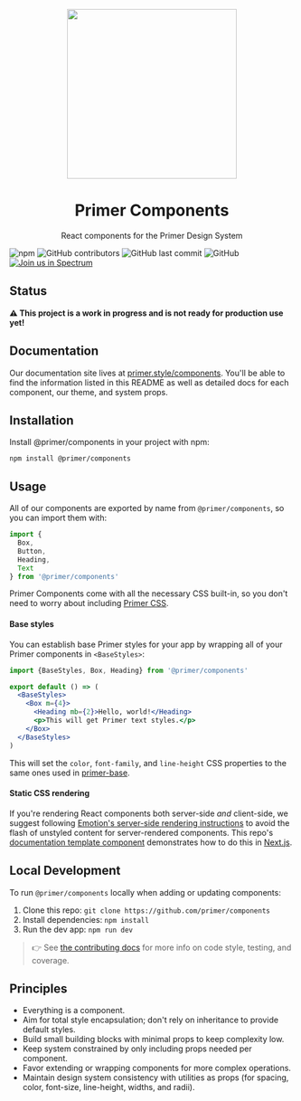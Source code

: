 <p align="center">
  <img width="300px" src="https://user-images.githubusercontent.com/10384315/48589167-39d6b400-e8ef-11e8-9183-c69de4fe477f.png">
</p>

<h1 align="center">Primer Components</h1>

<p align="center">React components for the Primer Design System</p>

![npm](https://img.shields.io/npm/v/@primer/components.svg)
![GitHub contributors](https://img.shields.io/github/contributors/primer/components.svg)
![GitHub last commit](https://img.shields.io/github/last-commit/primer/components.svg)
![GitHub](https://img.shields.io/github/license/primer/components.svg)
[![Join us in Spectrum](https://withspectrum.github.io/badge/badge.svg)](https://spectrum.chat/primer)

## Status

**⚠️ This project is a work in progress and is not ready for production use yet!**

## Documentation

Our documentation site lives at [primer.style/components](https://primer.style/components). You'll be able to find the information listed in this README as well as detailed docs for each component, our theme, and system props.

## Installation

Install @primer/components in your project with npm:

```
npm install @primer/components
```

## Usage

All of our components are exported by name from `@primer/components`, so you can import them with:

```js
import {
  Box,
  Button,
  Heading,
  Text
} from '@primer/components'
```

Primer Components come with all the necessary CSS built-in, so you don't need to worry about including [Primer CSS].

#### Base styles

You can establish base Primer styles for your app by wrapping all of your Primer components in `<BaseStyles>`:

```jsx
import {BaseStyles, Box, Heading} from '@primer/components'

export default () => (
  <BaseStyles>
    <Box m={4}>
      <Heading mb={2}>Hello, world!</Heading>
      <p>This will get Primer text styles.</p>
    </Box>
  </BaseStyles>
)
```

This will set the `color`, `font-family`, and `line-height` CSS properties to the same ones used in [primer-base](https://github.com/primer/primer/blob/master/modules/primer-base/lib/base.scss#L15).

#### Static CSS rendering

If you're rendering React components both server-side _and_ client-side, we suggest following [Emotion's server-side rendering instructions](https://emotion.sh/docs/ssr) to avoid the flash of unstyled content for server-rendered components. This repo's [documentation template component](https://github.com/primer/components/blob/master/pages/_document.js) demonstrates how to do this in [Next.js].

## Local Development

To run `@primer/components` locally when adding or updating components:

1. Clone this repo: `git clone https://github.com/primer/components`
1. Install dependencies: `npm install`
1. Run the dev app: `npm run dev`

> 👉 See [the contributing docs](contributing.md) for more info on code style, testing, and coverage.


## Principles

- Everything is a component.
- Aim for total style encapsulation; don't rely on inheritance to provide default styles.
- Build small building blocks with minimal props to keep complexity low.
- Keep system constrained by only including props needed per component.
- Favor extending or wrapping components for more complex operations.
- Maintain design system consistency with utilities as props (for spacing, color, font-size, line-height, widths, and radii).


[emotion]: https://emotion.sh/
[Primer CSS]: https://github.com/primer/primer
[flash of unstyled content]: https://en.wikipedia.org/wiki/Flash_of_unstyled_content
[Next.js]: https://github.com/zeit/next.js
